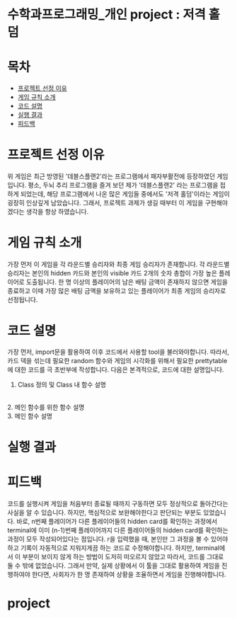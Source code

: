 # 수학과프로그래밍_개인 project : 저격 홀덤
# 목차
- [프로젝트 선정 이유](#프로젝트-선정-이유)
- [게임 규칙 소개](#게임-규칙-소개)
- [코드 설명](#코드-설명)
- [실행 결과](#실행-결과)
- [피드백](#피드백)

# 프로젝트 선정 이유
#### 
위 게임은 최근 방영된 '데블스플랜2'라는 프로그램에서 패자부활전에 등장하였던 게임입니다. 평소, 두뇌 추리 프로그램을 즐겨 보던 제가 '데블스플랜2' 라는 프로그램을 접하게 되었는데, 해당 프로그램에서 나온 많은 게임들 중에서도 '저격 홀덤'이라는 게임이 굉장히 인상깊게 남았습니다. 그래서, 프로젝트 과제가 생길 때부터 이 게임을 구현해야겠다는 생각을 항상 하였습니다.

# 게임 규칙 소개
####
가장 먼저 이 게임을 각 라운드별 승리자와 최종 게임 승리자가 존재합니다.
각 라운드별 승리자는 본인의 hidden 카드와 본인의 visible 카드 2개의 숫자 총합이 가장 높은 플레이어로 도출됩니다.
한 명 이상의 플레이어의 남은 배팅 금액이 존재하지 않으면 게임을 종료하고 이때 가장 많은 배팅 금액을 보유하고 있는 플레이어가 최종 게임의 승리자로 선정됩니다.

# 코드 설명

가장 먼저, import문을 활용하여 이후 코드에서 사용할 tool을 불러와야합니다. 따라서, 카드 덱을 섞는데 필요한 random 함수와 게임의 시각화를 위해서 필요한 prettytable에 대한 코드를 극 초반부에 작성합니다. 다음은 본격적으로, 코드에 대한 설명입니다.

1. Class 정의 및 Class 내 함수 설명

<br>
2. 메인 함수를 위한 함수 설명

<br>
3. 메인 함수 설명

# 실행 결과


# 피드백
####
코드를 실행시켜 게임을 처음부터 종료될 때까지 구동하면 모두 정상적으로 돌아간다는 사실을 알 수 있습니다. 하지만, 핵심적으로 보완해야한다고 판단되는 부분도 있었습니다. 바로, n번째 플레이어가 다른 플레이어들의 hidden card를 확인하는 과정에서 terminal에 이미 (n-1)번째 플레이어까지 다른 플레이어들의 hidden card를 확인하는 과정이 모두 작성되어있다는 점입니다. r을 입력했을 때, 본인만 그 과정을 볼 수 있어야하고 기록이 자동적으로 지워지게끔 하는 코드로 수정해야합니다. 하지만, terminal에서 이 부분이 보이지 않게 하는 방법이 도저히 떠오르지 않았고 따라서, 코드를 그대로 둘 수 밖에 없었습니다. 그래서 만약, 실제 상황에서 이 툴을 그대로 활용하여 게임을 진행하여야 한다면, 사회자가 한 명 존재하여 상황을 조율하면서 게임을 진행해야합니다.
# project
